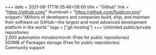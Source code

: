+++
date = 2021-06-17T16:35:46+08:00
title = "Github"
link = "https://github.com/"
thumbnail = "https://github.com/fluidicon.png"
snippet="Millions of developers and companies build, ship, and maintain their software on GitHub—the largest and most advanced development platform in the world."
tags = ["git-hosting"]
+++
Unlimited public/private repositories  
2,000 automation minutes/month (Free for public repositories)  
500MB of Packages storage (Free for public repositories)  
Community support
